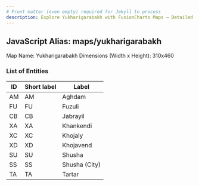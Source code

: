 ```yaml
---
# Front matter (even empty) required for Jekyll to process
description: Explore Yukharigarabakh with FusionCharts Maps – Detailed features for seamless integration. Try now & enhance your data visualization today! 
---
```


## JavaScript Alias: maps/yukharigarabakh

Map Name: Yukharigarabakh
Dimensions (Width x Height): 310x460





### List of Entities

ID | Short label | Label
---|---|---|
AM|AM|Aghdam
FU|FU|Fuzuli
CB|CB|Jabrayil
XA|XA|Khankendi
XC|XC|Khojaly
XD|XD|Khojavend
SU|SU|Shusha
SS|SS|Shusha (City)
TA|TA|Tartar